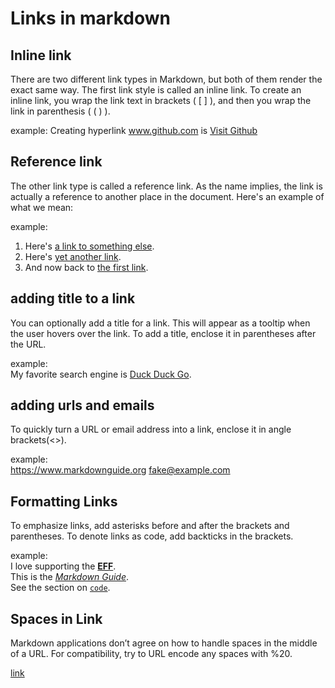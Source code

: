 # Links in markdown

## Inline link
There are two different link types in Markdown, but both of them render the exact same way. The first link style is called an inline link. To create an inline link, you wrap the link text in brackets ( [ ] ), and then you wrap the link in parenthesis ( ( ) ). 

example: Creating hyperlink www.github.com is  [Visit Github](www.github.com)

## Reference link
The other link type is called a reference link. As the name implies, the link is actually a reference to another place in the document. Here's an example of what we mean:

example:
1) Here's [a link to something else][another place].
2) Here's [yet another link][another-link].
3) And now back to [the first link][another place].

[another place]: www.github.com
[another-link]: www.google.com
  
## adding title to a link

You can optionally add a title for a link. This will appear as a tooltip when the user hovers over the link. To add a title, enclose it in parentheses after the URL.

example:  
My favorite search engine is [Duck Duck Go](https://duckduckgo.com "The best search engine for privacy").

## adding urls and emails

To quickly turn a URL or email address into a link, enclose it in angle brackets(<>).

example:  
<https://www.markdownguide.org>
<fake@example.com>

## Formatting Links
To emphasize links, add asterisks before and after the brackets and parentheses. To denote links as code, add backticks in the brackets.

example:  
I love supporting the **[EFF](https://eff.org)**.  
This is the *[Markdown Guide](https://www.markdownguide.org)*.  
See the section on [`code`](#code).


## Spaces in Link

Markdown applications don’t agree on how to handle spaces in the middle of a URL. For compatibility, try to URL encode any spaces with %20.

[link](https://www.example.com/my%20great%20page)	





